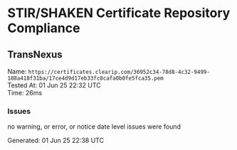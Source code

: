 # STIR/SHAKEN Certificate Repository Compliance

## TransNexus

Name: `https://certificates.clearip.com/36952c34-78d8-4c32-9499-188a418f31ba/17ce4d9d17eb33fc8cafa0b0fe5fca35.pem`\
Tested At: 01 Jun 25 22:32 UTC\
Time: 26ms

### Issues

no warning, or error, or notice date level issues were found

Generated: 01 Jun 25 22:38 UTC